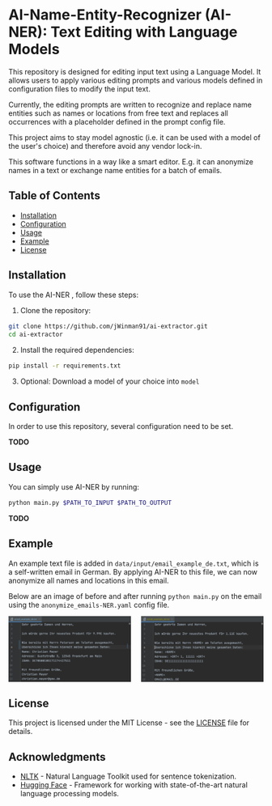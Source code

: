 # AI-Name-Entity-Recognizer (AI-NER): Text Editing with Language Models


This repository is designed for editing input text using a Language Model.
It allows users to apply various editing prompts and various models defined in configuration files to modify the input text.

Currently, the editing prompts are written to recognize and replace name entities such as names or locations from free text
and replaces all occurrences with a placeholder defined in the prompt config file.

This project aims to stay model agnostic (i.e. it can be used with a model of the user's choice) and therefore avoid any vendor lock-in. 

This software functions in a way like a smart editor.
E.g. it can anonymize names in a text or exchange name entities for a batch of emails.

## Table of Contents

- [Installation](#Installation)
- [Configuration](#Configuration)
- [Usage](#Usage)
- [Example](#Example)
- [License](#license)

## Installation

To use the AI-NER , follow these steps:

1. Clone the repository:
```bash
git clone https://github.com/jWinman91/ai-extractor.git
cd ai-extractor
```
2. Install the required dependencies:
```bash
pip install -r requirements.txt
```

3. Optional: Download a model of your choice into `model`

## Configuration

In order to use this repository, several configuration need to be set.

**TODO**

## Usage

You can simply use AI-NER by running:

````bash
python main.py $PATH_TO_INPUT $PATH_TO_OUTPUT
````

**TODO**

## Example

An example text file is added in `data/input/email_example_de.txt`, which is a self-written email in German.
By applying AI-NER to this file, we can now anonymize all names and locations in this email.

Below are an image of before and after running `python main.py` on the email using the `anonymize_emails-NER.yaml` config file.

<div style="display: flex; justify-content: space-between;">
  <img src="data/images_examples/email_before_de.png" alt="Email before" width="48%" />
  <img src="data/images_examples/email_after_de.png" alt="Email after" width="48%" />
</div>

## License

This project is licensed under the MIT License - see the [LICENSE](LICENSE) file for details.

## Acknowledgments

- [NLTK](https://www.nltk.org/) - Natural Language Toolkit used for sentence tokenization.
- [Hugging Face](https://huggingface.co/) - Framework for working with state-of-the-art natural language processing models.
